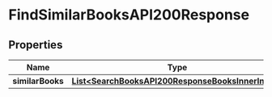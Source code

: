 

# FindSimilarBooksAPI200Response

## Properties

Name | Type | Description | Notes
------------ | ------------- | ------------- | -------------
**similarBooks** | [**List&lt;SearchBooksAPI200ResponseBooksInnerInner&gt;**](SearchBooksAPI200ResponseBooksInnerInner.md) |  |  [optional]




